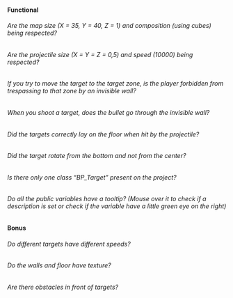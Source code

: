 #### Functional

###### Are the map size (X = 35, Y = 40, Z = 1) and composition (using cubes) being respected?

###### Are the projectile size (X = Y = Z = 0,5) and speed (10000) being respected?

###### If you try to move the target to the target zone, is the player forbidden from trespassing to that zone by an invisible wall?

###### When you shoot a target, does the bullet go through the invisible wall?

###### Did the targets correctly lay on the floor when hit by the projectile?

###### Did the target rotate from the bottom and not from the center?

###### Is there only one class “BP_Target” present on the project?

###### Do all the public variables have a tooltip? (Mouse over it to check if a description is set or check if the variable have a little green eye on the right)

#### Bonus

###### Do different targets have different speeds?

###### Do the walls and floor have texture?

###### Are there obstacles in front of targets?
